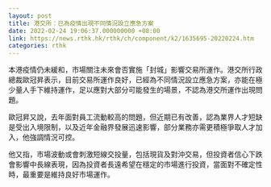 ```yaml
---
layout: post
title: 港交所：已為疫情出現不同情況設立應急方案
date: 2022-02-24 19:06:37.000000000 +08:00
link: https://news.rthk.hk/rthk/ch/component/k2/1635695-20220224.htm
categories: rthk
---
```


本港疫情仍未緩和，市場關注未來會否實施「封城」影響交易所運作。港交所行政總裁歐冠昇表示，目前交易所運作良好，已經為不同情況設立應急方案，亦能在極少量人手下維持運作，足以應對大部分可能發生的場景，不認為港交所運作出現問題。

歐冠昇又說，去年面對員工流動較高的問題，但近期已有改善，認為業界人才短缺是受出入境限制，以及近年金融界發展迅速影響，部分業務亦需更積極爭取人才加入，他強調情況可控。

他又指，市場波動或會刺激短線交投量，包括現貨及對沖交易，但投資者信心下跌會影響中長線表現，因為投資者長遠希望在穩定的市場進行投資，當面對不確定性時，最重要是維持良好市場運作。
